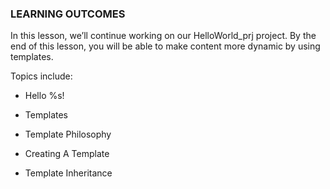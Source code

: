 ### LEARNING OUTCOMES

In this lesson, we’ll continue working on our HelloWorld_prj project. By the end
of this lesson, you will be able to make content more dynamic by using
templates.

Topics include:

-   Hello %s!

-   Templates

-   Template Philosophy

-   Creating A Template

-   Template Inheritance
